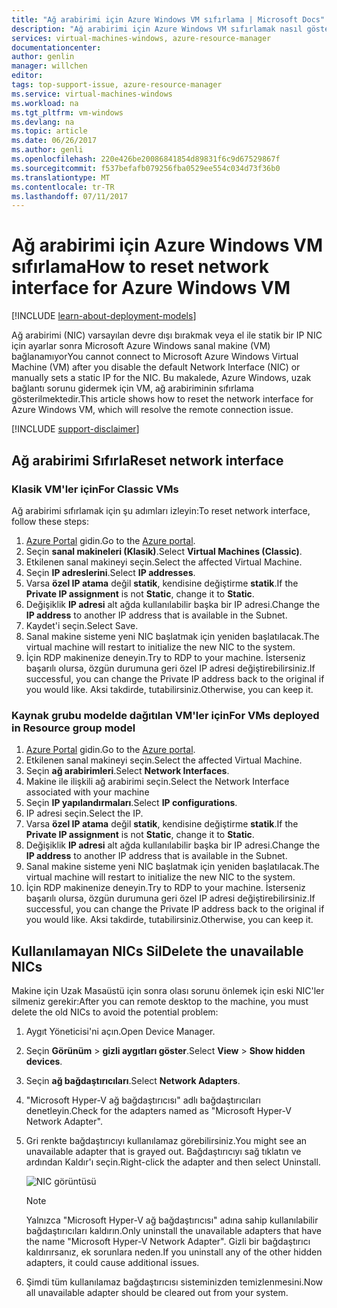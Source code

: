```yaml
---
title: "Ağ arabirimi için Azure Windows VM sıfırlama | Microsoft Docs"
description: "Ağ arabirimi için Azure Windows VM sıfırlamak nasıl gösterir"
services: virtual-machines-windows, azure-resource-manager
documentationcenter: 
author: genlin
manager: willchen
editor: 
tags: top-support-issue, azure-resource-manager
ms.service: virtual-machines-windows
ms.workload: na
ms.tgt_pltfrm: vm-windows
ms.devlang: na
ms.topic: article
ms.date: 06/26/2017
ms.author: genli
ms.openlocfilehash: 220e426be20086841854d89831f6c9d67529867f
ms.sourcegitcommit: f537befafb079256fba0529ee554c034d73f36b0
ms.translationtype: MT
ms.contentlocale: tr-TR
ms.lasthandoff: 07/11/2017
---
```

# <a name="how-to-reset-network-interface-for-azure-windows-vm"></a><span data-ttu-id="b2a62-103">Ağ arabirimi için Azure Windows VM sıfırlama</span><span class="sxs-lookup"><span data-stu-id="b2a62-103">How to reset network interface for Azure Windows VM</span></span> 

[!INCLUDE [learn-about-deployment-models](../../../includes/learn-about-deployment-models-both-include.md)]

<span data-ttu-id="b2a62-104">Ağ arabirimi (NIC) varsayılan devre dışı bırakmak veya el ile statik bir IP NIC için ayarlar sonra Microsoft Azure Windows sanal makine (VM) bağlanamıyor</span><span class="sxs-lookup"><span data-stu-id="b2a62-104">You cannot connect to Microsoft Azure Windows Virtual Machine (VM) after you disable the default Network Interface (NIC) or manually sets a static IP for the NIC.</span></span> <span data-ttu-id="b2a62-105">Bu makalede, Azure Windows, uzak bağlantı sorunu gidermek için VM, ağ arabiriminin sıfırlama gösterilmektedir.</span><span class="sxs-lookup"><span data-stu-id="b2a62-105">This article shows how to reset the network interface for Azure Windows VM, which will resolve the remote connection issue.</span></span>

[!INCLUDE [support-disclaimer](../../../includes/support-disclaimer.md)]
## <a name="reset-network-interface"></a><span data-ttu-id="b2a62-106">Ağ arabirimi Sıfırla</span><span class="sxs-lookup"><span data-stu-id="b2a62-106">Reset network interface</span></span>

### <a name="for-classic-vms"></a><span data-ttu-id="b2a62-107">Klasik VM'ler için</span><span class="sxs-lookup"><span data-stu-id="b2a62-107">For Classic VMs</span></span>

<span data-ttu-id="b2a62-108">Ağ arabirimi sıfırlamak için şu adımları izleyin:</span><span class="sxs-lookup"><span data-stu-id="b2a62-108">To reset network interface, follow these steps:</span></span>

1.  <span data-ttu-id="b2a62-109">[Azure Portal]( https://ms.portal.azure.com) gidin.</span><span class="sxs-lookup"><span data-stu-id="b2a62-109">Go to the [Azure portal]( https://ms.portal.azure.com).</span></span>
2.  <span data-ttu-id="b2a62-110">Seçin **sanal makineleri (Klasik)**.</span><span class="sxs-lookup"><span data-stu-id="b2a62-110">Select **Virtual Machines (Classic)**.</span></span>
3.  <span data-ttu-id="b2a62-111">Etkilenen sanal makineyi seçin.</span><span class="sxs-lookup"><span data-stu-id="b2a62-111">Select the affected Virtual Machine.</span></span>
4.  <span data-ttu-id="b2a62-112">Seçin **IP adreslerini**.</span><span class="sxs-lookup"><span data-stu-id="b2a62-112">Select **IP addresses**.</span></span>
5.  <span data-ttu-id="b2a62-113">Varsa **özel IP atama** değil **statik**, kendisine değiştirme **statik**.</span><span class="sxs-lookup"><span data-stu-id="b2a62-113">If the **Private IP assignment**  is not  **Static**, change it to **Static**.</span></span>
6.  <span data-ttu-id="b2a62-114">Değişiklik **IP adresi** alt ağda kullanılabilir başka bir IP adresi.</span><span class="sxs-lookup"><span data-stu-id="b2a62-114">Change the **IP address** to another IP address that is available in the Subnet.</span></span>
7.  <span data-ttu-id="b2a62-115">Kaydet'i seçin.</span><span class="sxs-lookup"><span data-stu-id="b2a62-115">Select Save.</span></span>
8.  <span data-ttu-id="b2a62-116">Sanal makine sisteme yeni NIC başlatmak için yeniden başlatılacak.</span><span class="sxs-lookup"><span data-stu-id="b2a62-116">The virtual machine will restart to initialize the new NIC to the system.</span></span>
9.  <span data-ttu-id="b2a62-117">İçin RDP makinenize deneyin.</span><span class="sxs-lookup"><span data-stu-id="b2a62-117">Try to RDP to your machine.</span></span> <span data-ttu-id="b2a62-118">İsterseniz başarılı olursa, özgün durumuna geri özel IP adresi değiştirebilirsiniz.</span><span class="sxs-lookup"><span data-stu-id="b2a62-118">If successful, you can change the Private IP address back to the original if you would like.</span></span> <span data-ttu-id="b2a62-119">Aksi takdirde, tutabilirsiniz.</span><span class="sxs-lookup"><span data-stu-id="b2a62-119">Otherwise, you can keep it.</span></span> 

### <a name="for-vms-deployed-in-resource-group-model"></a><span data-ttu-id="b2a62-120">Kaynak grubu modelde dağıtılan VM'ler için</span><span class="sxs-lookup"><span data-stu-id="b2a62-120">For VMs deployed in Resource group model</span></span>

1.  <span data-ttu-id="b2a62-121">[Azure Portal]( https://ms.portal.azure.com) gidin.</span><span class="sxs-lookup"><span data-stu-id="b2a62-121">Go to the [Azure portal]( https://ms.portal.azure.com).</span></span>
2.  <span data-ttu-id="b2a62-122">Etkilenen sanal makineyi seçin.</span><span class="sxs-lookup"><span data-stu-id="b2a62-122">Select the affected Virtual Machine.</span></span>
3.  <span data-ttu-id="b2a62-123">Seçin **ağ arabirimleri**.</span><span class="sxs-lookup"><span data-stu-id="b2a62-123">Select **Network Interfaces**.</span></span>
4.  <span data-ttu-id="b2a62-124">Makine ile ilişkili ağ arabirimi seçin.</span><span class="sxs-lookup"><span data-stu-id="b2a62-124">Select the Network Interface associated with your machine</span></span>
5.  <span data-ttu-id="b2a62-125">Seçin **IP yapılandırmaları**.</span><span class="sxs-lookup"><span data-stu-id="b2a62-125">Select **IP configurations**.</span></span>
6.  <span data-ttu-id="b2a62-126">IP adresi seçin.</span><span class="sxs-lookup"><span data-stu-id="b2a62-126">Select the IP.</span></span> 
7.  <span data-ttu-id="b2a62-127">Varsa **özel IP atama** değil **statik**, kendisine değiştirme **statik**.</span><span class="sxs-lookup"><span data-stu-id="b2a62-127">If the **Private IP assignment**  is not  **Static**, change it to **Static**.</span></span>
8.  <span data-ttu-id="b2a62-128">Değişiklik **IP adresi** alt ağda kullanılabilir başka bir IP adresi.</span><span class="sxs-lookup"><span data-stu-id="b2a62-128">Change the **IP address** to another IP address that is available in the Subnet.</span></span>
9. <span data-ttu-id="b2a62-129">Sanal makine sisteme yeni NIC başlatmak için yeniden başlatılacak.</span><span class="sxs-lookup"><span data-stu-id="b2a62-129">The virtual machine will restart to initialize the new NIC to the system.</span></span>
10. <span data-ttu-id="b2a62-130">İçin RDP makinenize deneyin.</span><span class="sxs-lookup"><span data-stu-id="b2a62-130">Try to RDP to your machine.</span></span> <span data-ttu-id="b2a62-131">İsterseniz başarılı olursa, özgün durumuna geri özel IP adresi değiştirebilirsiniz.</span><span class="sxs-lookup"><span data-stu-id="b2a62-131">If successful, you can change the Private IP address back to the original if you would like.</span></span> <span data-ttu-id="b2a62-132">Aksi takdirde, tutabilirsiniz.</span><span class="sxs-lookup"><span data-stu-id="b2a62-132">Otherwise, you can keep it.</span></span> 

## <a name="delete-the-unavailable-nics"></a><span data-ttu-id="b2a62-133">Kullanılamayan NICs Sil</span><span class="sxs-lookup"><span data-stu-id="b2a62-133">Delete the unavailable NICs</span></span>
<span data-ttu-id="b2a62-134">Makine için Uzak Masaüstü için sonra olası sorunu önlemek için eski NIC'ler silmeniz gerekir:</span><span class="sxs-lookup"><span data-stu-id="b2a62-134">After you can remote desktop to the machine, you must delete the old NICs to avoid the potential problem:</span></span>

1.  <span data-ttu-id="b2a62-135">Aygıt Yöneticisi'ni açın.</span><span class="sxs-lookup"><span data-stu-id="b2a62-135">Open Device Manager.</span></span>
2.  <span data-ttu-id="b2a62-136">Seçin **Görünüm** > **gizli aygıtları göster**.</span><span class="sxs-lookup"><span data-stu-id="b2a62-136">Select **View** > **Show hidden devices**.</span></span>
3.  <span data-ttu-id="b2a62-137">Seçin **ağ bağdaştırıcıları**.</span><span class="sxs-lookup"><span data-stu-id="b2a62-137">Select **Network Adapters**.</span></span> 
4.  <span data-ttu-id="b2a62-138">"Microsoft Hyper-V ağ bağdaştırıcısı" adlı bağdaştırıcıları denetleyin.</span><span class="sxs-lookup"><span data-stu-id="b2a62-138">Check for the adapters named as "Microsoft Hyper-V Network Adapter".</span></span>
5.  <span data-ttu-id="b2a62-139">Gri renkte bağdaştırıcıyı kullanılamaz görebilirsiniz.</span><span class="sxs-lookup"><span data-stu-id="b2a62-139">You might see an unavailable adapter that is grayed out.</span></span> <span data-ttu-id="b2a62-140">Bağdaştırıcıyı sağ tıklatın ve ardından Kaldır'ı seçin.</span><span class="sxs-lookup"><span data-stu-id="b2a62-140">Right-click the adapter and then select Uninstall.</span></span>

    ![NIC görüntüsü](media/reset-network-interface/nicpage.png)

    > [!NOTE]
    > <span data-ttu-id="b2a62-142">Yalnızca "Microsoft Hyper-V ağ bağdaştırıcısı" adına sahip kullanılabilir bağdaştırıcıları kaldırın.</span><span class="sxs-lookup"><span data-stu-id="b2a62-142">Only uninstall the unavailable adapters that have the name "Microsoft Hyper-V Network Adapter".</span></span> <span data-ttu-id="b2a62-143">Gizli bir bağdaştırıcı kaldırırsanız, ek sorunlara neden.</span><span class="sxs-lookup"><span data-stu-id="b2a62-143">If you uninstall any of the other hidden adapters, it could cause additional issues.</span></span>
    >
    >

6.  <span data-ttu-id="b2a62-144">Şimdi tüm kullanılamaz bağdaştırıcısı sisteminizden temizlenmesini.</span><span class="sxs-lookup"><span data-stu-id="b2a62-144">Now all unavailable adapter should be cleared out from your system.</span></span>